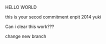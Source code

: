 HELLO WORLD

this is your secod commitment
enpit 2014 yuki

Can i clear this work???

change new branch